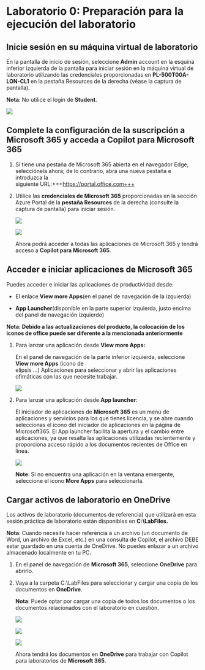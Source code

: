 # Laboratorio 0: Preparación para la ejecución del laboratorio

## Inicie sesión en su máquina virtual de laboratorio

En la pantalla de inicio de sesión, seleccione **Admin** account en la esquina inferior izquierda de la pantalla para iniciar sesión en la máquina virtual de laboratorio utilizando las credenciales proporcionadas en **PL-500T00A-LON-CL1** en la pestaña Resources de la derecha (véase la captura de pantalla).

**Nota**: No utilice el login de **Student**.

![](./media/image1.png)

## Complete la configuración de la suscripción a Microsoft 365 y acceda a Copilot para Microsoft 365

1.  Si tiene una pestaña de Microsoft 365 abierta en el navegador Edge, selecciónela ahora; de lo contrario, abra una nueva pestaña e introduzca la     
    siguiente URL:+++https://portal.office.com+++

2.  Utilice las **credenciales de Microsoft 365** proporcionadas en la sección Azure Portal de la **pestaña Resources** de la derecha (consulte la captura       de pantalla) para iniciar sesión.

    ![](./media/image2.png)

    ![](./media/image3.png)

    Ahora podrá acceder a todas las aplicaciones de Microsoft 365 y tendrá acceso a **Copilot para Microsoft 365**.

## Acceder e iniciar aplicaciones de Microsoft 365

Puedes acceder e iniciar las aplicaciones de productividad desde:

- El enlace **View more Apps**(en el panel de navegación de la izquierda)

- **App Launcher**(disponible en la parte superior izquierda, justo encima del panel de navegación izquierdo)

**Nota: Debido a las actualizaciones del producto, la colocación de los iconos de office puede ser diferente a la mencionada anteriormente**

1.  Para lanzar una aplicación desde **View more Apps:**

    En el panel de navegación de la parte inferior izquierda, seleccione **View more Apps** (icono de     
    elipsis ...) Aplicaciones para seleccionar y abrir        las aplicaciones ofimáticas con las que 
    necesite trabajar.

    ![](./media/image4.png)

2.  Para lanzar una aplicación desde **App launcher**:

    El iniciador de aplicaciones de **Microsoft 365** es un menú de aplicaciones y servicios para los que 
    tienes licencia, y se abre cuando seleccionas el icono del iniciador de aplicaciones en la página de 
    Microsoft365. El App launcher facilita la apertura y el cambio entre aplicaciones, ya que resalta 
    las aplicaciones utilizadas recientemente y proporciona acceso rápido a los documentos recientes de 
    Office en línea.

    ![](./media/image5.png)

    **Note**: Si no encuentra una aplicación en la ventana emergente, seleccione el icono **More Apps** 
    para seleccionarla.

## Cargar activos de laboratorio en OneDrive

Los activos de laboratorio (documentos de referencia) que utilizará en esta sesión práctica de laboratorio están disponibles en **C:\LabFiles.**

**Nota**: Cuando necesite hacer referencia a un archivo (un documento de Word, un archivo de Excel, etc.) en una consulta de Copilot, el archivo DEBE estar guardado en una cuenta de OneDrive. No puedes enlazar a un archivo almacenado localmente en tu PC.

1.  En el panel de navegación de **Microsoft 365**, seleccione **OneDrive** para abrirlo.

2.  Vaya a la carpeta C:\LabFiles para seleccionar y cargar una copia de los documentos en **OneDrive**.

    **Nota**: Puede optar por cargar una copia de todos los documentos o los documentos relacionados con el 
    laboratorio en cuestión.

     ![](./media/image6.png)

     ![](./media/image7.png)

     ![](./media/image8.png)

    Ahora tendrá los documentos en **OneDrive** para trabajar con Copilot para laboratorios de
    **Microsoft 365**.

